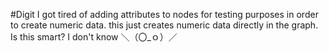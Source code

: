 #Digit
I got tired of adding attributes to nodes for testing purposes in order to create numeric data. this just creates numeric data directly in the graph. Is this smart? I don't know ＼（〇_ｏ）／
